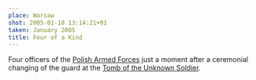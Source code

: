 ```yaml
---
place: Warsaw
shot: 2005-01-18 13:14:21+01
taken: January 2005
title: Four of a Kind
---
```


Four officers of the [Polish Armed Forces](http://en.wikipedia.org/wiki/Polish_Armed_Forces) just a moment after a ceremonial changing of the guard at the [Tomb of the Unknown Soldier](http://en.wikipedia.org/wiki/Tomb_of_the_Unknown_Soldier,_Warsaw).
